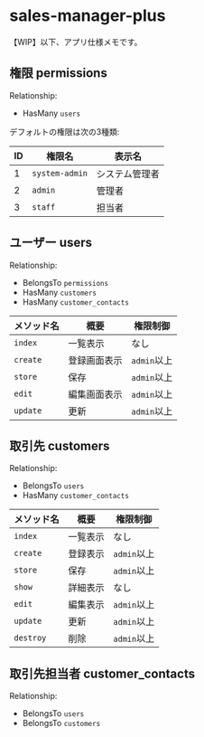 # sales-manager-plus

【WIP】以下、アプリ仕様メモです。

## 権限 permissions

Relationship:

- HasMany `users`

デフォルトの権限は次の3種類:

| ID | 権限名         | 表示名          |
|----|----------------|-----------------|
| 1  | `system-admin` | システム管理者  |
| 2  | `admin`        | 管理者          |
| 3  | `staff`        | 担当者          |

## ユーザー users

Relationship:

- BelongsTo `permissions`
- HasMany `customers`
- HasMany `customer_contacts`

| メソッド名 | 概要          | 権限制御       |
|------------|---------------|----------------|
| `index`    | 一覧表示      | なし           |
| `create`   | 登録画面表示  | `admin`以上    |
| `store`    | 保存          | `admin`以上    |
| `edit`     | 編集画面表示  | `admin`以上    |
| `update`   | 更新          | `admin`以上    |

## 取引先 customers

Relationship:

- BelongsTo `users`
- HasMany `customer_contacts`

| メソッド名 | 概要          | 権限制御       |
|------------|---------------|----------------|
| `index`    | 一覧表示      | なし           |
| `create`   | 登録表示      | `admin`以上    |
| `store`    | 保存          | `admin`以上    |
| `show`     | 詳細表示      | なし           |
| `edit`     | 編集表示      | `admin`以上    |
| `update`   | 更新          | `admin`以上    |
| `destroy`  | 削除          | `admin`以上    |

## 取引先担当者 customer_contacts

Relationship:

- BelongsTo `users`
- BelongsTo `customers`

